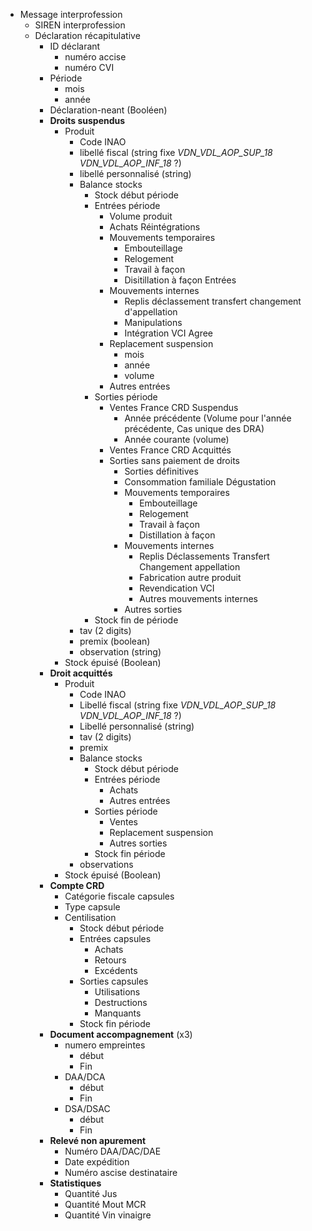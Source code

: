 * Message interprofession
    * SIREN interprofession
    * Déclaration récapitulative
        * ID déclarant
          * numéro accise
          * numéro CVI
        * Période
          * mois
          * année
        * Déclaration-neant (Booléen)
        * **Droits suspendus**
            * Produit
                * Code INAO
                * libellé fiscal (string fixe *VDN_VDL_AOP_SUP_18* *VDN_VDL_AOP_INF_18* ?)
                * libellé personnalisé (string)
                * Balance stocks
                    * Stock début période
                    * Entrées période
                        * Volume produit
                        * Achats Réintégrations
                        * Mouvements temporaires
                            * Embouteillage
                            * Relogement
                            * Travail à façon
                            * Disitillation à façon Entrées
                        * Mouvements internes
                            * Replis déclassement transfert changement d'appellation
                            * Manipulations
                            * Intégration VCI Agree
                        * Replacement suspension
                          * mois 
                          * année
                          * volume
                        * Autres entrées
                    * Sorties période
                        * Ventes France CRD Suspendus
                            * Année précédente (Volume pour l'année précédente, Cas unique des DRA)
                            * Année courante (volume)
                        * Ventes France CRD Acquittés
                        * Sorties sans paiement de droits
                            * Sorties définitives
                            * Consommation familiale Dégustation
                            * Mouvements temporaires
                                * Embouteillage
                                * Relogement
                                * Travail à façon
                                * Distillation à façon
                            * Mouvements internes
                                * Replis Déclassements Transfert Changement appellation
                                * Fabrication autre produit
                                * Revendication VCI
                                * Autres mouvements internes
                            * Autres sorties
                    * Stock fin de période
                * tav (2 digits)
                * premix (boolean)
                * observation (string)
            * Stock épuisé (Boolean)
        * **Droit acquittés**
            * Produit
                * Code INAO
                * Libellé fiscal (string fixe *VDN_VDL_AOP_SUP_18* *VDN_VDL_AOP_INF_18* ?)
                * Libellé personnalisé (string)
                * tav (2 digits)
                * premix
                * Balance stocks
                    * Stock début période
                    * Entrées période
                        * Achats
                        * Autres entrées
                    * Sorties période
                        * Ventes
                        * Replacement suspension
                        * Autres sorties
                    * Stock fin période
                * observations
            * Stock épuisé (Boolean)
        * **Compte CRD**
            * Catégorie fiscale capsules
            * Type capsule
            * Centilisation
                * Stock début période
                * Entrées capsules
                    * Achats
                    * Retours
                    * Excédents
                * Sorties capsules
                    * Utilisations
                    * Destructions
                    * Manquants
                * Stock fin période
        * **Document accompagnement** (x3)
          * numero empreintes
             * début
             * Fin
          * DAA/DCA
             * début
             * Fin
          * DSA/DSAC
             * début
             * Fin
        * **Relevé non apurement**
          * Numéro DAA/DAC/DAE
          * Date expédition
          * Numéro ascise destinataire
        * **Statistiques**
          * Quantité Jus
          * Quantité Mout MCR
          * Quantité Vin vinaigre

